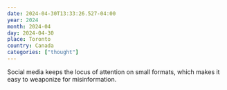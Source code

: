 ```yaml
---
date: 2024-04-30T13:33:26.527-04:00
year: 2024
month: 2024-04
day: 2024-04-30
place: Toronto
country: Canada
categories: ["thought"]
---
```

Social media keeps the locus of attention on small formats, which makes it easy to weaponize for misinformation.
